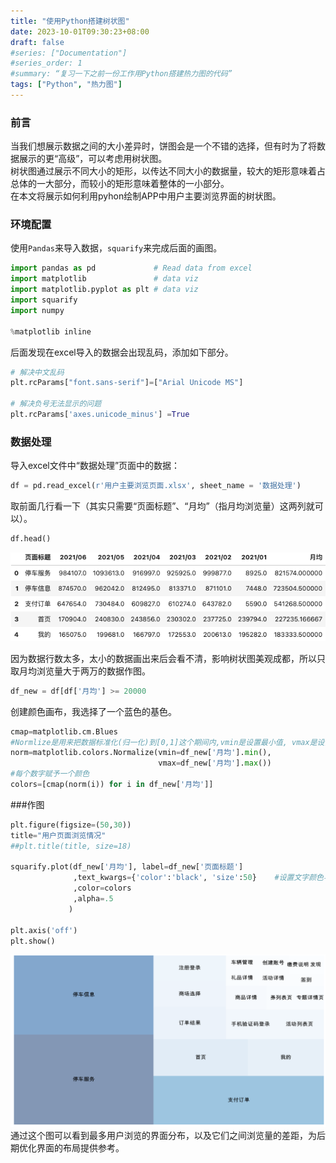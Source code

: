 ```yaml
---
title: "使用Python搭建树状图"
date: 2023-10-01T09:30:23+08:00
draft: false
#series: ["Documentation"]
#series_order: 1
#summary: “复习一下之前一份工作用Python搭建热力图的代码”
tags: ["Python", "热力图"]
---
```


### 前言
当我们想展示数据之间的大小差异时，饼图会是一个不错的选择，但有时为了将数据展示的更“高级”，可以考虑用树状图。  
树状图通过展示不同大小的矩形，以传达不同大小的数据量，较大的矩形意味着占总体的一大部分，而较小的矩形意味着整体的一小部分。  
在本文将展示如何利用pyhon绘制APP中用户主要浏览界面的树状图。  


### 环境配置
使用`Pandas`来导入数据，`squarify`来完成后面的画图。
```python
import pandas as pd             # Read data from excel
import matplotlib               # data viz
import matplotlib.pyplot as plt # data viz
import squarify  
import numpy

%matplotlib inline
```
后面发现在excel导入的数据会出现乱码，添加如下部分。
```python
# 解决中文乱码
plt.rcParams["font.sans-serif"]=["Arial Unicode MS"]

# 解决负号无法显示的问题
plt.rcParams['axes.unicode_minus'] =True
```
### 数据处理
导入excel文件中“数据处理”页面中的数据：
```python
df = pd.read_excel(r'用户主要浏览页面.xlsx', sheet_name = '数据处理')
```

取前面几行看一下（其实只需要“页面标题”、“月均”（指月均浏览量）这两列就可以）。
```python
df.head()
```
![示例](head-pic.png)

因为数据行数太多，太小的数据画出来后会看不清，影响树状图美观成都，所以只取月均浏览量大于两万的数据作图。
```python
df_new = df[df['月均'] >= 20000
```

创建颜色画布，我选择了一个蓝色的基色。
```python
cmap=matplotlib.cm.Blues
#Normlize是用来把数据标准化(归一化)到[0,1]这个期间内,vmin是设置最小值, vmax是设置最大值，小于最小值就取最小值，大于最大值就取最大值。
norm=matplotlib.colors.Normalize(vmin=df_new['月均'].min(), 
                                 vmax=df_new['月均'].max())
#每个数字赋予一个颜色                                 
colors=[cmap(norm(i)) for i in df_new['月均']]
```

###作图
```python
plt.figure(figsize=(50,30))
title="用户页面浏览情况"
##plt.title(title, size=18)

squarify.plot(df_new['月均'], label=df_new['页面标题']
              ,text_kwargs={'color':'black', 'size':50}    #设置文字颜色与大小
              ,color=colors
              ,alpha=.5
             )

plt.axis('off')
plt.show()
```

![示例](result.png)
通过这个图可以看到最多用户浏览的界面分布，以及它们之间浏览量的差距，为后期优化界面的布局提供参考。









